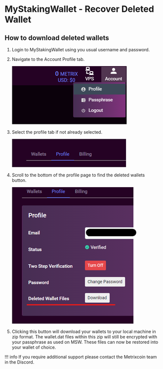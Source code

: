 # MyStakingWallet - Recover Deleted Wallet

## How to download deleted wallets

1. Login to MyStakingWallet using you usual username and password.

2. Navigate to the Account Profile tab.  

    ![account-profile.png](../assets/msw/account-profile.png)  

3. Select the profile tab if not already selected.  

    ![profile.png](../assets/msw/profile.png)  

4. Scroll to the bottom of the profile page to find the deleted wallets button.  

    ![deleted-wallet-files.png](../assets/msw/deleted-wallet-files.png)  

5. Clicking this button will download your wallets to your local machine in zip format. The wallet.dat files within this zip will still be encrypted with your passphrase as used on MSW. These files can now be restored into your wallet of choice.  

!!! info
    If you require additional support please contact the Metrixcoin team in the Discord.
